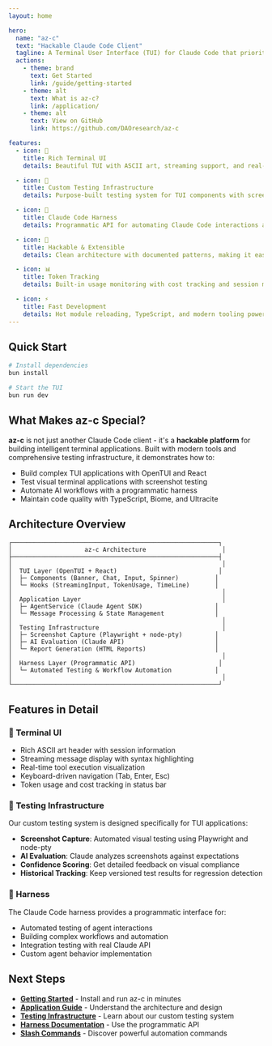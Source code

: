 ```yaml
---
layout: home

hero:
  name: "az-c"
  text: "Hackable Claude Code Client"
  tagline: A Terminal User Interface (TUI) for Claude Code that prioritizes hackability, testing, and automation
  actions:
    - theme: brand
      text: Get Started
      link: /guide/getting-started
    - theme: alt
      text: What is az-c?
      link: /application/
    - theme: alt
      text: View on GitHub
      link: https://github.com/DAOresearch/az-c

features:
  - icon: 🎨
    title: Rich Terminal UI
    details: Beautiful TUI with ASCII art, streaming support, and real-time tool use display built with OpenTUI

  - icon: 🧪
    title: Custom Testing Infrastructure
    details: Purpose-built testing system for TUI components with screenshot testing and AI-powered evaluation

  - icon: 🤖
    title: Claude Code Harness
    details: Programmatic API for automating Claude Code interactions and building advanced workflows

  - icon: 🎯
    title: Hackable & Extensible
    details: Clean architecture with documented patterns, making it easy to customize and extend

  - icon: 📊
    title: Token Tracking
    details: Built-in usage monitoring with cost tracking and session management

  - icon: ⚡
    title: Fast Development
    details: Hot module reloading, TypeScript, and modern tooling powered by Bun
---
```


## Quick Start

```bash
# Install dependencies
bun install

# Start the TUI
bun run dev
```

## What Makes az-c Special?

**az-c** is not just another Claude Code client - it's a **hackable platform** for building intelligent terminal applications. Built with modern tools and comprehensive testing infrastructure, it demonstrates how to:

- Build complex TUI applications with OpenTUI and React
- Test visual terminal applications with screenshot testing
- Automate AI workflows with a programmatic harness
- Maintain code quality with TypeScript, Biome, and Ultracite

## Architecture Overview

```
┌─────────────────────────────────────────────────────────┐
│                    az-c Architecture                     │
├─────────────────────────────────────────────────────────┤
│                                                          │
│  TUI Layer (OpenTUI + React)                            │
│  ├─ Components (Banner, Chat, Input, Spinner)          │
│  └─ Hooks (StreamingInput, TokenUsage, TimeLine)       │
│                                                          │
│  Application Layer                                       │
│  ├─ AgentService (Claude Agent SDK)                    │
│  └─ Message Processing & State Management              │
│                                                          │
│  Testing Infrastructure                                  │
│  ├─ Screenshot Capture (Playwright + node-pty)         │
│  ├─ AI Evaluation (Claude API)                         │
│  └─ Report Generation (HTML Reports)                   │
│                                                          │
│  Harness Layer (Programmatic API)                       │
│  └─ Automated Testing & Workflow Automation            │
│                                                          │
└─────────────────────────────────────────────────────────┘
```

## Features in Detail

### 🎨 Terminal UI

- Rich ASCII art header with session information
- Streaming message display with syntax highlighting
- Real-time tool execution visualization
- Keyboard-driven navigation (Tab, Enter, Esc)
- Token usage and cost tracking in status bar

### 🧪 Testing Infrastructure

Our custom testing system is designed specifically for TUI applications:

- **Screenshot Capture**: Automated visual testing using Playwright and node-pty
- **AI Evaluation**: Claude analyzes screenshots against expectations
- **Confidence Scoring**: Get detailed feedback on visual compliance
- **Historical Tracking**: Keep versioned test results for regression detection

### 🤖 Harness

The Claude Code harness provides a programmatic interface for:

- Automated testing of agent interactions
- Building complex workflows and automation
- Integration testing with real Claude API
- Custom agent behavior implementation

## Next Steps

<div class="vp-doc">

- **[Getting Started](/guide/getting-started)** - Install and run az-c in minutes
- **[Application Guide](/application/)** - Understand the architecture and design
- **[Testing Infrastructure](/testing/)** - Learn about our custom testing system
- **[Harness Documentation](/harness/)** - Use the programmatic API
- **[Slash Commands](/commands/)** - Discover powerful automation commands

</div>
